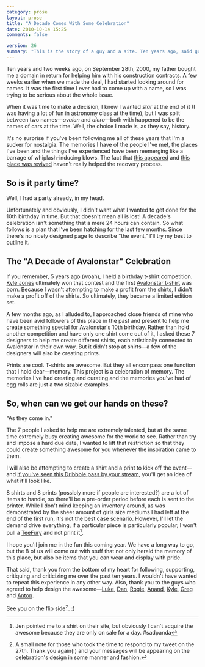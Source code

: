 ```yaml
---
category: prose
layout: prose
title: "A Decade Comes With Some Celebration"
date: 2010-10-14 15:25
comments: false

version: 26
summary: "This is the story of a guy and a site. Ten years ago, said guy purchased the domain for $35, and the rest is history. Now, he's celebrating this milestone with some gifts, for you. :)"
---
```


Ten years and two weeks ago, on September 28th, 2000, my father bought me a domain in return for helping him with his construction contracts. A few weeks earlier when we made the deal, I had started looking around for names. It was the first time I ever had to come up with a name, so I was trying to be serious about the whole issue.

When it was time to make a decision, I knew I wanted *star* at the end of it (I was having a lot of fun in astronomy class at the time), but I was split between two names—*avalon* and *alero*—both with happened to be the names of cars at the time. Well, the choice I made is, as they say, history.

It's no surprise if you've been following me all of these years that I'm a sucker for nostalgia. The memories I have of the people I've met, the places I've been and the things I've experienced have been reemerging like a barrage of whiplash-inducing blows. The fact that [this appeared][1] and [this place was revived][2] haven't really helped the recovery process.

## So is it party time?

Well, I had a party already, in my head.

Unfortunately and obviously, I didn't want what I wanted to get done for the 10th birthday in time. But that doesn't mean all is lost! A decade's celebration isn't something that a mere 24 hours can contain. So what follows is a plan that I've been hatching for the last few months. Since there's no nicely designed page to describe "the event," I'll try my best to outline it.

## The "A Decade of Avalonstar" Celebration

If you remember, 5 years ago (woah), I held a birthday t-shirt competition. [Kyle Jones][3] ultimately won that contest and the first [Avalonstar t-shirt][4] was born. Because I wasn't attempting to make a profit from the shirts, I didn't make a profit off of the shirts. So ultimately, they became a limited edition set.

A few months ago, as I alluded to, I approached close friends of mine who have been avid followers of this place in the past and present to help me create something special for Avalonstar's 10th birthday. Rather than hold another competition and have only one shirt come out of it, I asked these 7 designers to help me create different shirts, each artistically connected to Avalonstar in their own way. But it didn't stop at shirts—a few of the designers will also be creating prints.

Prints are cool. T-shirts are awesome. But they all encompass one function that I hold dear—memory. This project is a celebration of memory. The memories I've had creating and curating and the memories you've had of egg rolls are just a two sizable examples.

## So, when can we get our hands on these?

"As they come in."

The 7 people I asked to help me are extremely talented, but at the same time extremely busy creating awesome for the world to see. Rather than try and impose a hard due date, I wanted to lift that restriction so that they could create something awesome for you whenever the inspiration came to them.

I will also be attempting to create a shirt and a print to kick off the event—and [if you've seen this Dribbble pass by your stream][5], you'll get an idea of what it'll look like.

8 shirts and 8 prints (possibly more if people are interested?) are a lot of items to handle, so there'll be a pre-order period before each is sent to the printer. While I don't mind keeping an inventory around, as was demonstrated by the sheer amount of girls size mediums I had left at the end of the first run, it's not the best case scenario. However, I'll let the demand drive everything, if a particular piece is particularly popular, I won't pull a [TeeFury][6] and not print it[^1].

I hope you'll join me in the fun this coming year. We have a long way to go, but the 8 of us will come out with stuff that not only herald the memory of this place, but also be items that you can wear and display with pride.

That said, thank you from the bottom of my heart for following, supporting, critiquing and criticizing me over the past ten years. I wouldn't have wanted to repeat this experience in any other way.  Also, thank you to the guys who agreed to help design the awesome—[Luke][7], [Dan][8], [Rogie][9], [Anand][10], [Kyle][11], [Greg][12] and [Anton][13].

See you on the flip side[^2]. :)

[^1]: Jen pointed me to a shirt on their site, but obviously I can't acquire the awesome because they are only on sale for a day. #sadpanda
[^2]: A small note for those who took the time to respond to my tweet on the 27th. Thank you again(!) and your messages will be appearing on the celebration's design in some manner and fashion.

[1]: http://www.facebook.com/home.php?sk=group_108674899196216&ap=1
[2]: http://www.somethingleet.com/forum/index.php
[3]: http://work.justkyle.com/
[4]: http://www.flickr.com/search/?q=avalonstar%20tshirt&w=all
[5]: http://dribbble.com/shots/58821-Or-Maybe-a-Pocketwatch
[6]: http://teefury.com/
[7]: http://dribbble.com/players/luxuryluke
[8]: http://dribbble.com/players/danrubin
[9]: http://dribbble.com/players/rogie
[10]: http://dribbble.com/players/aprilzero
[11]: http://dribbble.com/players/justkyle
[12]: http://dribbble.com/players/newman
[13]: http://dribbble.com/players/anton
